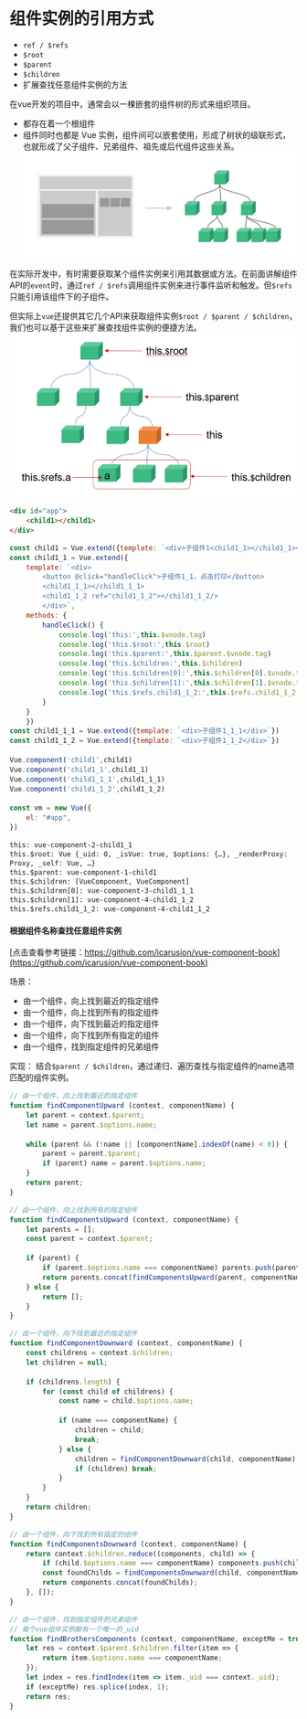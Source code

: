 # 组件实例的引用方式

- `ref / $refs`
- `$root`
- `$parent`
- `$children`
- 扩展查找任意组件实例的方法

在vue开发的项目中，通常会以一棵嵌套的组件树的形式来组织项目。
- 都存在着一个根组件
- 组件同时也都是 Vue 实例，组件间可以嵌套使用，形成了树状的级联形式，也就形成了父子组件、兄弟组件、祖先或后代组件这些关系。
![vue官网示例图](./image/components.png)

在实际开发中，有时需要获取某个组件实例来引用其数据或方法。在前面讲解组件API的`event`时，通过`ref / $refs`调用组件实例来进行事件监听和触发。但`$refs`只能引用该组件下的子组件。

但实际上`vue`还提供其它几个API来获取组件实例`$root / $parent / $children`，我们也可以基于这些来扩展查找组件实例的便捷方法。
![components](./image/components-1.png)

```html
<div id="app">
    <child1></child1>
</div>
```
```js
const child1 = Vue.extend({template: `<div>子组件1<child1_1></child1_1></div>`})
const child1_1 = Vue.extend({
    template: `<div>
        <button @click="handleClick">子组件1_1，点击打印</button>
        <child1_1_1></child1_1_1>
        <child1_1_2 ref="child1_1_2"></child1_1_2/>
        </div>`,
    methods: {
        handleClick() {
            console.log('this:',this.$vnode.tag)
            console.log('this.$root:',this.$root)
            console.log('this.$parent:',this.$parent.$vnode.tag)
            console.log('this.$children:',this.$children)
            console.log('this.$children[0]:',this.$children[0].$vnode.tag)
            console.log('this.$children[1]:',this.$children[1].$vnode.tag)
            console.log('this.$refs.child1_1_2:',this.$refs.child1_1_2.$vnode.tag)
        }
    }
    })
const child1_1_1 = Vue.extend({template: `<div>子组件1_1_1</div>`})
const child1_1_2 = Vue.extend({template: `<div>子组件1_1_2</div>`})

Vue.component('child1',child1)
Vue.component('child1_1',child1_1)
Vue.component('child1_1_1',child1_1_1)
Vue.component('child1_1_2',child1_1_2)

const vm = new Vue({
    el: "#app",
})
```
```
this: vue-component-2-child1_1
this.$root: Vue {_uid: 0, _isVue: true, $options: {…}, _renderProxy: Proxy, _self: Vue, …}
this.$parent: vue-component-1-child1
this.$children: [VueComponent, VueComponent]
this.$children[0]: vue-component-3-child1_1_1
this.$children[1]: vue-component-4-child1_1_2
this.$refs.child1_1_2: vue-component-4-child1_1_2
```

#### 根据组件名称查找任意组件实例

[点击查看参考链接：https://github.com/icarusion/vue-component-book](https://github.com/icarusion/vue-component-book)

场景：
- 由一个组件，向上找到最近的指定组件
- 由一个组件，向上找到所有的指定组件
- 由一个组件，向下找到最近的指定组件
- 由一个组件，向下找到所有指定的组件
- 由一个组件，找到指定组件的兄弟组件

实现：
结合`$parent / $children`，通过递归、遍历查找与指定组件的name选项匹配的组件实例。
```js
// 由一个组件，向上找到最近的指定组件
function findComponentUpward (context, componentName) {
    let parent = context.$parent;
    let name = parent.$options.name;

    while (parent && (!name || [componentName].indexOf(name) < 0)) {
        parent = parent.$parent;
        if (parent) name = parent.$options.name;
    }
    return parent;
}
```

```js
// 由一个组件，向上找到所有的指定组件
function findComponentsUpward (context, componentName) {
    let parents = [];
    const parent = context.$parent;

    if (parent) {
        if (parent.$options.name === componentName) parents.push(parent);
        return parents.concat(findComponentsUpward(parent, componentName));
    } else {
        return [];
    }
}
```
```js
// 由一个组件，向下找到最近的指定组件
function findComponentDownward (context, componentName) {
    const childrens = context.$children;
    let children = null;

    if (childrens.length) {
        for (const child of childrens) {
            const name = child.$options.name;

            if (name === componentName) {
                children = child;
                break;
            } else {
                children = findComponentDownward(child, componentName);
                if (children) break;
            }
        }
    }
    return children;
}
```

```js
// 由一个组件，向下找到所有指定的组件
function findComponentsDownward (context, componentName) {
    return context.$children.reduce((components, child) => {
        if (child.$options.name === componentName) components.push(child);
        const foundChilds = findComponentsDownward(child, componentName);
        return components.concat(foundChilds);
    }, []);
}
```

```js
// 由一个组件，找到指定组件的兄弟组件
// 每个vue组件实例都有一个唯一的_uid
function findBrothersComponents (context, componentName, exceptMe = true) {
    let res = context.$parent.$children.filter(item => {
        return item.$options.name === componentName;
    });
    let index = res.findIndex(item => item._uid === context._uid);
    if (exceptMe) res.splice(index, 1);
    return res;
}
```